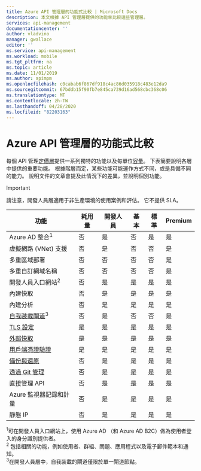 ```yaml
---
title: Azure API 管理層的功能式比較 | Microsoft Docs
description: 本文根據 API 管理層提供的功能來比較這些管理層。
services: api-management
documentationcenter: ''
author: vladvino
manager: gwallace
editor: ''
ms.service: api-management
ms.workload: mobile
ms.tgt_pltfrm: na
ms.topic: article
ms.date: 11/01/2019
ms.author: apimpm
ms.openlocfilehash: c0cabab6f867df918c4ac86d035918c483e12da9
ms.sourcegitcommit: 67bddb15f90fb7e845ca739d16ad568cbc368c06
ms.translationtype: MT
ms.contentlocale: zh-TW
ms.lasthandoff: 04/28/2020
ms.locfileid: "82203163"
---
```

# <a name="feature-based-comparison-of-the-azure-api-management-tiers"></a>Azure API 管理層的功能式比較

每個 API 管理[定價層](https://aka.ms/apimpricing)提供一系列獨特的功能以及每單位[容量](api-management-capacity.md)。 下表簡要說明各層中提供的重要功能。 根據階層而定，某些功能可能運作方式不同，或是具備不同的能力。 說明文件的文章會提及此情況下的差異，並說明個別功能。

> [!IMPORTANT]
> 請注意，開發人員層適用于非生產環境的使用案例和評估。 它不提供 SLA。

| 功能                                                                                      | 耗用量 | 開發人員 | 基本 | 標準 | Premium |
| -------------------------------------------------------------------------------------------- | ----------- | --------- | ----- | -------- | ------- |
| Azure AD 整合<sup>1</sup>                                                             | 否          | 是       | 否    | 是      | 是     |
| 虛擬網路 (VNet) 支援                                                               | 否          | 是       | 否    | 否       | 是     |
| 多重區域部署                                                                      | 否          | 否        | 否    | 否       | 是     |
| 多重自訂網域名稱                                                                 | 否          | 否        | 否    | 否       | 是     |
| 開發人員入口網站<sup>2</sup>                                                                 | 否          | 是       | 是   | 是      | 是     |
| 內建快取                                                                               | 否          | 是       | 是   | 是      | 是     |
| 內建分析                                                                           | 否          | 是       | 是   | 是      | 是     |
| [自我裝載閘道](self-hosted-gateway-overview.md)<sup>3</sup>                           | 否          | 是       | 否    | 否       | 是     |
| [TLS 設定](api-management-howto-manage-protocols-ciphers.md)                             | 是         | 是       | 是   | 是      | 是     |
| [外部快取](https://aka.ms/apimbyoc)                                                    | 是         | 是       | 是   | 是      | 是     |
| [用戶端憑證驗證](api-management-howto-mutual-certificates-for-clients.md) | 是         | 是       | 是   | 是      | 是     |
| [備份與還原](api-management-howto-disaster-recovery-backup-restore.md)               | 否          | 是       | 是   | 是      | 是     |
| [透過 Git 管理](api-management-configuration-repository-git.md)                        | 否          | 是       | 是   | 是      | 是     |
| 直接管理 API                                                                        | 否          | 是       | 是   | 是      | 是     |
| Azure 監視器記錄和計量                                                               | 否          | 是       | 是   | 是      | 是     |
| 靜態 IP                                                                                    | 否          | 是       | 是   | 是      | 是     |

<sup>1</sup>可在開發人員入口網站上，使用 Azure AD （和 Azure AD B2C）做為使用者登入的身分識別提供者。<br/>
<sup>2</sup> 包括相關的功能，例如使用者、群組、問題、應用程式以及電子郵件範本和通知。<br/>
<sup>3</sup>在開發人員層中，自我裝載的閘道僅限於單一閘道節點。<br/>
